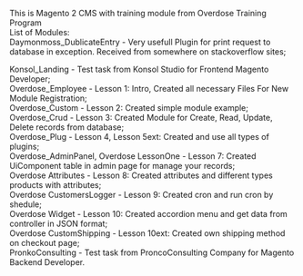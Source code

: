 This is Magento 2 CMS with training module from Overdose Training Program<br>
List of Modules:<br>
Daymonmoss_DublicateEntry - Very usefull Plugin for print request to database in exception. Received from somewhere on stackoverflow sites;<br>

Konsol_Landing - Test task from Konsol Studio for Frontend Magento Developer;<br>
Overdose_Employee - Lesson 1: Intro, Created all necessary Files For New Module Registration;<br>
Overdose_Custom - Lesson 2: Created simple module example;<br>
Overdose_Crud - Lesson 3: Created Module for Create, Read, Update, Delete records from database;<br>
Overdose_Plug - Lesson 4, Lesson 5ext: Created and use all types of plugins;<br>
Overdose_AdminPanel, Overdose LessonOne - Lesson 7: Created UiComponent table in admin page for manage your records;<br>
Overdose Attributes - Lesson 8: Created attributes and different types products with attributes;<br>
Overdose CustomersLogger - Lesson 9: Created cron and run cron by shedule;<br>
Overdose Widget - Lesson 10: Created accordion menu and get data from controller in JSON format;<br>
Overdose CustomShipping - Lesson 10ext: Created own shipping method on checkout page;<br>
PronkoConsulting - Test task from ProncoConsulting Company for Magento Backend Developer.
